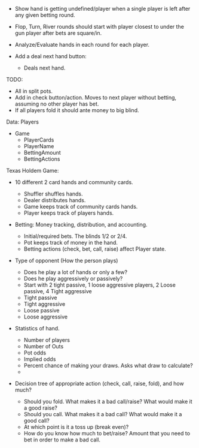 - Show hand is getting undefined/player when a single player is left after any given betting round.
- Flop, Turn, River rounds should start with player closest to under the gun player after bets are square/in.

- Analyze/Evaluate hands in each round for each player.

- Add a deal next hand button:
  - Deals next hand.


TODO:
- All in split pots.
- Add in check button/action.  Moves to next player without betting, assuming no other player has bet.
- If all players fold it should ante money to big blind.

Data: Players

- Game
  - PlayerCards
  - PlayerName
  - BettingAmount
  - BettingActions

Texas Holdem Game:
- 10 different 2 card hands and community cards.
  - Shuffler shuffles hands.
  - Dealer distributes hands.
  - Game keeps track of community cards hands.
  - Player keeps track of players hands.

- Betting: Money tracking, distribution, and accounting.
  - Initial/required bets.  The blinds 1/2 or 2/4.
  - Pot keeps track of money in the hand.
  - Betting actions (check, bet, call, raise) affect Player state.

- Type of opponent (How the person plays)
  - Does he play a lot of hands or only a few?
  - Does he play aggressively or passively?
  - Start with 2 tight passive, 1 loose aggressive players, 2 Loose passive, 4 Tight aggressive
  - Tight passive
  - Tight aggressive
  - Loose passive
  - Loose aggressive

- Statistics of hand.
  - Number of players
  - Number of Outs
  - Pot odds
  - Implied odds
  - Percent chance of making your draws.  Asks what draw to calculate?
  -
- Decision tree of appropriate action (check, call, raise, fold), and how much?
  - Should you fold.  What makes it a bad call/raise?  What would make it a good raise?
  - Should you call.  What makes it a bad call?  What would make it a good call?
  - At which point is it a toss up (break even)?
  - How do you know how much to bet/raise?  Amount that you need to bet in order to make a bad call.

